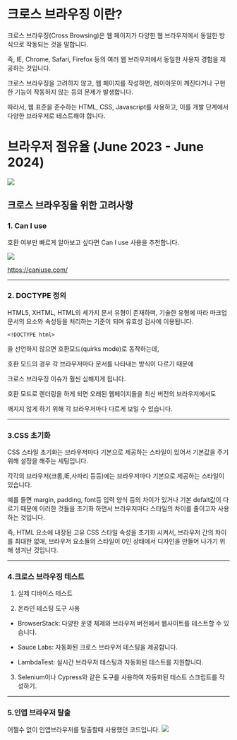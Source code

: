 # 크로스 브라우징 이란?
크로스 브라우징(Cross Browsing)은 웹 페이지가 다양한 웹 브라우저에서 동일한 방식으로 작동되는 것을 말합니다.  

즉, IE, Chrome, Safari, Firefox 등의 여러 웹 브라우저에서 동일한 사용자 경험을 제공하는 것입니다.  

크로스 브라우징을 고려하지 않고, 웹 페이지를 작성하면, 레이아웃이 깨진다거나 구현한 기능이 작동하지 않는 등의 문제가 발생합니다.  

따라서, 웹 표준을 준수하는 HTML, CSS, Javascript를 사용하고, 이를 개발 단계에서 다양한 브라우저로 테스트해야 합니다.  

# 브라우저 점유율 (June 2023 - June 2024)
![](https://velog.velcdn.com/images/kyuuu_ul/post/fac70692-aa98-4111-80a0-8e07c7c74055/image.png)

## 크로스 브라우징을 위한 고려사항

### 1. Can I use
호환 여부만 빠르게 알아보고 싶다면 Can I use 사용을 추천합니다.  

![](https://velog.velcdn.com/images/kyuuu_ul/post/5c1de288-add1-47d9-90e5-9dcfeca40cf0/image.png)  

https://caniuse.com/
<hr/>

### 2. DOCTYPE 정의
HTML5, XHTML, HTML의 세가지 문서 유형이 존재하며, 기술한 유형에 따라 마크업 문서의 요소와 속성등을 처리하는 기준이 되며 유효성 검사에 이용됩니다.
 
`<!DOCTYPE html>`

을 선언하지 않으면 호환모드(quirks mode)로 동작하는데,  

호환 모드의 경우 각 브라우저마다 문서를 나타내는 방식이 다르기 때문에  

크로스 브라우징 이슈가 훨씬 심해지게 됩니다. 

호환 모드로 렌더링을 하게 되면 오래된 웹페이지들을 최신 버전의 브라우저에서도  

깨지지 않게 하기 위해 각 브라우저마다 다르게 보일 수 있습니다.
<hr/>

### 3.CSS 초기화
CSS 스타일 초기화는 브라우저마다 기본으로 제공하는 스타일이 있어서 기본값을 주기 위해 설정을 해주는 세팅입니다.  

각각의 브라우저(크롬,IE,사파리 등등)에는 브라우저마다 기본으로 제공하는 스타일이 있습니다.  

예를 들면 margin, padding, font등 입력 양식 등의 차이가 있거나 기본 defalt값이 다르기 때문에 이러한 것들을 초기화 하면서 브라우저마다 스타일의 차이를 줄이고자 사용하는 것입니다.

즉, HTML 요소에 내장된 고유 CSS 스타일 속성을 초기화 시켜서, 브라우저 간의 차이를 최대한 없애, 브라우저 요소들의 스타일이 0인 상태에서 디자인을 만들어 나가기 위해 생겨난 것입니다.
<hr/>

### 4.크로스 브라우징 테스트
1. 실제 디바이스 테스트

2. 온라인 테스팅 도구 사용
   
- BrowserStack: 다양한 운영 체제와 브라우저 버전에서 웹사이트를 테스트할 수 있습니다.

- Sauce Labs: 자동화된 크로스 브라우저 테스팅을 제공합니다.  

- LambdaTest: 실시간 브라우저 테스팅과 자동화된 테스트를 지원합니다.

3. Selenium이나 Cypress와 같은 도구를 사용하여 자동화된 테스트 스크립트를 작성하기.
 <hr/>

### 5.인앱 브라우저 탈출
어쩔수 없이 인앱브라우저를 탈출할때 사용했던 코드입니다.
![](https://velog.velcdn.com/images/kyuuu_ul/post/19f5af13-2f9b-4163-8ba5-5bc3a0d9c985/image.png)
